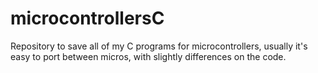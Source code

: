 # microcontrollersC
Repository to save all of my C programs for microcontrollers, usually it's easy to port between micros, with slightly differences on the code.
